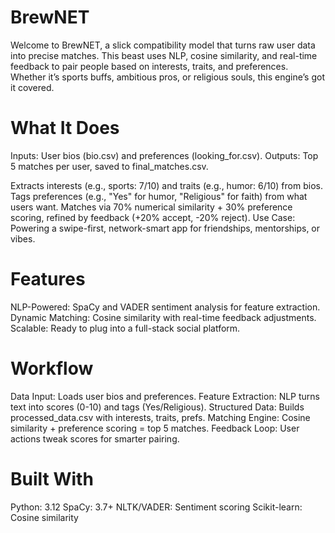 # BrewNET

Welcome to BrewNET, a slick compatibility model that turns raw user data into precise matches. This beast uses NLP, cosine similarity, and real-time feedback to pair people based on interests, traits, and preferences. Whether it’s sports buffs, ambitious pros, or religious souls, this engine’s got it covered.

# What It Does
Inputs: User bios (bio.csv) and preferences (looking_for.csv).
Outputs: Top 5 matches per user, saved to final_matches.csv.

Extracts interests (e.g., sports: 7/10) and traits (e.g., humor: 6/10) from bios.
Tags preferences (e.g., "Yes" for humor, "Religious" for faith) from what users want.
Matches via 70% numerical similarity + 30% preference scoring, refined by feedback (+20% accept, -20% reject).
Use Case: Powering a swipe-first, network-smart app for friendships, mentorships, or vibes.

# Features
NLP-Powered: SpaCy and VADER sentiment analysis for feature extraction.
Dynamic Matching: Cosine similarity with real-time feedback adjustments.
Scalable: Ready to plug into a full-stack social platform.

# Workflow
Data Input: Loads user bios and preferences.
Feature Extraction: NLP turns text into scores (0-10) and tags (Yes/Religious).
Structured Data: Builds processed_data.csv with interests, traits, prefs.
Matching Engine: Cosine similarity + preference scoring = top 5 matches.
Feedback Loop: User actions tweak scores for smarter pairing.

# Built With
Python: 3.12
SpaCy: 3.7+ 
NLTK/VADER: Sentiment scoring
Scikit-learn: Cosine similarity
